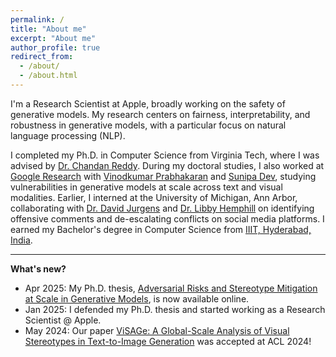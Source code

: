 ```yaml
---
permalink: /
title: "About me"
excerpt: "About me"
author_profile: true
redirect_from: 
  - /about/
  - /about.html
---
```


I'm a Research Scientist at Apple, broadly working on the safety of generative models. My research centers on fairness, interpretability, and robustness in generative models, with a particular focus on natural language processing (NLP). 

I completed my Ph.D. in Computer Science from Virginia Tech, where I was advised by [Dr. Chandan Reddy](https://people.cs.vt.edu/reddy/). During my doctoral studies, I also worked at [Google Research](https://research.google/teams/responsible-ai/) with [Vinodkumar Prabhakaran](https://cs.stanford.edu/~vinod/) and [Sunipa Dev](https://sunipa.github.io/), studying vulnerabilities in generative models at scale across text and visual modalities. 
Earlier, I interned at the University of Michigan, Ann Arbor, collaborating with [Dr. David Jurgens](https://jurgens.people.si.umich.edu/) and [Dr. Libby Hemphill](https://www.libbyh.com/) on identifying offensive comments and de-escalating conflicts on social media platforms. I earned my Bachelor's degree in Computer Science from [IIIT, Hyderabad, India](https://www.iiit.ac.in/). 


***
<span>**What's new?**</span>

- Apr 2025: My Ph.D. thesis, [Adversarial Risks and Stereotype Mitigation at Scale in Generative Models](https://vtechworks.lib.vt.edu/server/api/core/bitstreams/28448382-01d3-49e7-a6cb-234274cf2fff/content), is now available online.
- Jan 2025: I defended my Ph.D. thesis and started working as a Research Scientist @ Apple.
- May 2024: Our paper [ViSAGe: A Global-Scale Analysis of Visual Stereotypes in Text-to-Image Generation](https://arxiv.org/abs/2401.06310) was accepted at ACL 2024!
